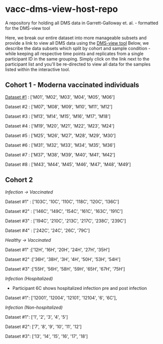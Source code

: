# vacc-dms-view-host-repo
A repository for holding all DMS data in Garrett-Galloway et. al. - formatted for the DMS-view tool 

Here, we break our entire dataset into more manageable subsets and provide a link to view all DMS data using the [DMS-view tool](https://dms-view.github.io/docs/tutorial.html)
Below, we describe the data subsets which split by cohort and sample condition - while keeping all respective time points and replicates from a single participant ID in the same grouping. Simply click on the link next to the participant list and you'll be re-directed to view all data for the samples listed within the interactive tool. 

## Cohort 1 - Moderna vaccinated individuals 

[Dataset #1]() : ['M01', 'M02', 'M03', 'M04', 'M05', 'M06']

Dataset #2 : ['M07', 'M08', 'M09', 'M10', 'M11', 'M12']

Dataset #3 : ['M13', 'M14', 'M15', 'M16', 'M17', 'M18']

Dataset #4 : ['M19', 'M20', 'M21', 'M22', 'M23', 'M24']

Dataset #5 : ['M25', 'M26', 'M27', 'M28', 'M29', 'M30']

Dataset #6 : ['M31', 'M32', 'M33', 'M34', 'M35', 'M36']

Dataset #7 : ['M37', 'M38', 'M39', 'M40', 'M41', 'M42']

Dataset #8 : ['M43', 'M44', 'M45', 'M46', 'M47', 'M48', 'M49']

## Cohort 2

*Infection -> Vaccinated*

Dataset #1" : ['103C', '10C', '110C', '118C', '120C', '136C']

Dataset #2" : ['146C', '149C', '154C', '161C', '163C', '191C']

Dataset #3" : ['194C', '210C', '213C', '217C', '238C', '239C']

Dataset #4" : ['242C', '24C', '26C', '79C']

*Healthy -> Vaccinated*

Dataset #1" :['12H', '16H', '20H', '24H', '27H', '35H']

Dataset #2" :['36H', '38H', '3H', '4H', '50H', '53H', '54H']

Dataset #3" :['55H', '56H', '58H', '59H', '65H', '67H', '75H']

*Infection (Hospitalized)*
* Participant 6C shows hospitalized infection pre and post infection

Dataset #1": ['12001', '12004', '12101', '12104', '6', '6C'], 

*Infection (Non-hospitalized)*

Dataset #1": ['1', '2', '3', '4', '5']

Dataset #2": ['7', '8', '9', '10', '11', '12']

Dataset #3": ['13', '14', '15', '16', '17', '18']

